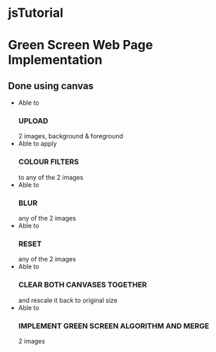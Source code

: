 # jsTutorial

<h1>Green Screen Web Page Implementation</h1>
<h2>Done using canvas</h2>

<ul>
    <li>Able to <h3>UPLOAD</h3> 2 images, background & foreground</li>
    <li>Able to apply <h3>COLOUR FILTERS</h3> to any of the 2 images</li>
    <li>Able to <h3>BLUR</h3> any of the 2 images</li>
    <li>Able to <h3>RESET</h3> any of the 2 images</li>
    <li>Able to <h3>CLEAR BOTH CANVASES TOGETHER</h6> and rescale it back to original size</li>
    <li>Able to <h3>IMPLEMENT GREEN SCREEN ALGORITHM AND MERGE</h3> 2 images</li>
</ul>